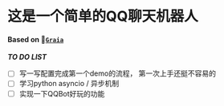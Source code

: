 # 这是一个简单的QQ聊天机器人

#### Based on :link:[`Graia`](https://github.com/GraiaProject/Application)

***TO DO LIST***
- [ ] 写一写配置完成第一个demo的流程， 第一次上手还挺不容易的
- [ ] 学习python asyncio / 异步机制
- [ ] 实现一下QQBot好玩的功能
